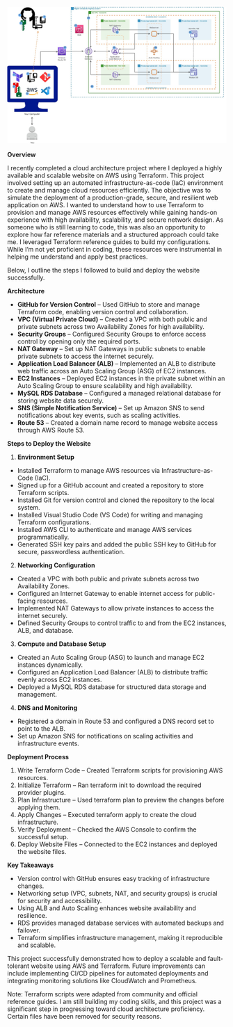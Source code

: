 ![Project Architecture](Terraform-project-architecture.jpg)



**Overview**

I recently completed a cloud architecture project where I deployed a highly available and scalable website on AWS using Terraform. This project involved setting up an automated infrastructure-as-code (IaC) environment to create and manage cloud resources efficiently. The objective was to simulate the deployment of a production-grade, secure, and resilient web application on AWS. I wanted to understand how to use Terraform to provision and manage AWS resources effectively while gaining hands-on experience with high availability, scalability, and secure network design. As someone who is still learning to code, this was also an opportunity to explore how far reference materials and a structured approach could take me. I leveraged Terraform reference guides to build my configurations. While I’m not yet proficient in coding, these resources were instrumental in helping me understand and apply best practices.

Below, I outline the steps I followed to build and deploy the website successfully.

**Architecture**
* **GitHub for Version Control** – Used GitHub to store and manage Terraform code, enabling version control and collaboration.
* **VPC (Virtual Private Cloud)** – Created a VPC with both public and private subnets across two Availability Zones for high availability.
* **Security Groups** – Configured Security Groups to enforce access control by opening only the required ports.
* **NAT Gateway** – Set up NAT Gateways in public subnets to enable private subnets to access the internet securely.
* **Application Load Balancer (ALB)** – Implemented an ALB to distribute web traffic across an Auto Scaling Group (ASG) of EC2 instances.
* **EC2 Instances** – Deployed EC2 instances in the private subnet within an Auto Scaling Group to ensure scalability and high availability.
* **MySQL RDS Database** – Configured a managed relational database for storing website data securely.
* **SNS (Simple Notification Service)** – Set up Amazon SNS to send notifications about key events, such as scaling activities.
* **Route 53** – Created a domain name record to manage website access through AWS Route 53.

**Steps to Deploy the Website**

1. **Environment Setup**
* Installed Terraform to manage AWS resources via Infrastructure-as-Code (IaC).
* Signed up for a GitHub account and created a repository to store Terraform scripts.
* Installed Git for version control and cloned the repository to the local system.
* Installed Visual Studio Code (VS Code) for writing and managing Terraform configurations.
* Installed AWS CLI to authenticate and manage AWS services programmatically.
* Generated SSH key pairs and added the public SSH key to GitHub for secure, passwordless authentication.

2. **Networking Configuration**
* Created a VPC with both public and private subnets across two Availability Zones.
* Configured an Internet Gateway to enable internet access for public-facing resources.
* Implemented NAT Gateways to allow private instances to access the internet securely.
* Defined Security Groups to control traffic to and from the EC2 instances, ALB, and database.

3. **Compute and Database Setup**
* Created an Auto Scaling Group (ASG) to launch and manage EC2 instances dynamically.
* Configured an Application Load Balancer (ALB) to distribute traffic evenly across EC2 instances.
* Deployed a MySQL RDS database for structured data storage and management.

4. **DNS and Monitoring**
* Registered a domain in Route 53 and configured a DNS record set to point to the ALB.
* Set up Amazon SNS for notifications on scaling activities and infrastructure events.

**Deployment Process**
1. Write Terraform Code – Created Terraform scripts for provisioning AWS resources.
2. Initialize Terraform – Ran terraform init to download the required provider plugins.
3. Plan Infrastructure – Used terraform plan to preview the changes before applying them.
4. Apply Changes – Executed terraform apply to create the cloud infrastructure.
5. Verify Deployment – Checked the AWS Console to confirm the successful setup.
6. Deploy Website Files – Connected to the EC2 instances and deployed the website files.

**Key Takeaways**
* Version control with GitHub ensures easy tracking of infrastructure changes.
* Networking setup (VPC, subnets, NAT, and security groups) is crucial for security and accessibility.
* Using ALB and Auto Scaling enhances website availability and resilience.
* RDS provides managed database services with automated backups and failover.
* Terraform simplifies infrastructure management, making it reproducible and scalable.


This project successfully demonstrated how to deploy a scalable and fault-tolerant website using AWS and Terraform. Future improvements can include implementing CI/CD pipelines for automated deployments and integrating monitoring solutions like CloudWatch and Prometheus.


Note: Terraform scripts were adapted from community and official reference guides. I am still building my coding skills, and this project was a significant step in progressing toward cloud architecture proficiency. Certain files have been removed for security reasons.
